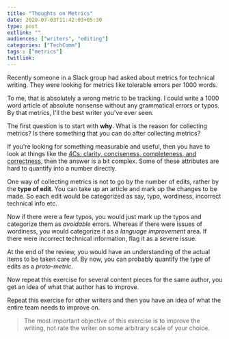 ```yaml
---
title: "Thoughts on Metrics"
date: 2020-07-03T11:42:03+05:30
type: post
extlink: ""
audiences: ["writers", "editing"]
categories: ["TechComm"]
tags : ["metrics"]
twitlink: 
---
```


Recently someone in a Slack group had asked about metrics for technical writing. They were looking for metrics like tolerable errors per 1000 words.

To me, that is absolutely a wrong metric to be tracking.  I could write a 1000 word article of absolute nonsense without any grammatical errors or typos. By that metrics, I'll the best writer you've ever seen.

The first question is to start with **why**. What is the reason for collecting metrics? Is there something that you can do after collecting metrics?

If you're looking for something measurable and useful, then you have to look at things like the [4Cs: clarity, conciseness, completeness, and correctness](https://stratospherewriting.wordpress.com/2009/01/12/the-4-cs-of-technical-writing/), then the answer is a bit complex. Some of these attributes are hard to quantify into a number directly. 

One way of collecting metrics is not to go by the number of edits, rather by the **type of edit**. You can take up an article and mark up the changes to be made. So each edit would be categorized as say, typo, wordiness, incorrect technical info etc.

Now if there were a few typos, you would just mark up the typos and categorize them as *avoidable* errors. Whereas if there were issues of wordiness, you would categorize it as a *language improvement* area. If there were incorrect technical information, flag it as a severe issue. 

At the end of the review, you would have an understanding of the actual items to be taken care of. By now, you can probably quantify the type of edits as a *proto-metric*. 

Now repeat this exercise for several content pieces for the same author, you get an idea of what that author has to improve. 

Repeat this exercise for other writers and then you have an idea of what the entire team needs to improve on. 

> The most important objective of this exercise is to improve the writing, not rate the writer on some arbitrary scale of your choice.